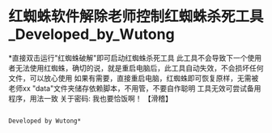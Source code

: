 # 红蜘蛛软件解除老师控制红蜘蛛杀死工具_Developed_by_Wutong
*直接双击运行"红蜘蛛破解"即可启动红蜘蛛杀死工具
此工具不会导致下一个使用者无法使用红蜘蛛，确切的说，就是重启电脑后，此工具自动失效，不会损坏任何文件，可以放心使用
如果有需要，直接重启电脑，红蜘蛛即可恢复原样，无需被老师xx
"data"文件夹储存依赖脚本，不用管，不要自作聪明
工具无效可尝试备用程序，用法一致
关于密码: 我也要恰饭啊！ 【滑稽】

                                                                                                                                                                               Developed by Wutong*
